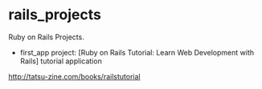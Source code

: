 rails_projects
==============

Ruby on Rails Projects.

- first_app project:
    [Ruby on Rails Tutorial: Learn Web Development with Rails] tutorial application

http://tatsu-zine.com/books/railstutorial
